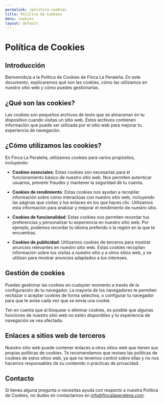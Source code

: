 ```yaml
---
permalink: /politica-cookies
title: Política de Cookies
menu: cookies
layout: default
---
```


# **Política de Cookies**

## **Introducción**
Bienvenido/a a la Política de Cookies de Finca La Peraleña. En este documento, explicaremos qué son las cookies, cómo las utilizamos en nuestro sitio web y cómo puedes gestionarlas.

## **¿Qué son las cookies?**
Las cookies son pequeños archivos de texto que se almacenan en tu dispositivo cuando visitas un sitio web. Estos archivos contienen información que puede ser utilizada por el sitio web para mejorar tu experiencia de navegación.

## **¿Cómo utilizamos las cookies?**
En Finca La Peraleña, utilizamos cookies para varios propósitos, incluyendo:

- **Cookies esenciales**: Estas cookies son necesarias para el funcionamiento básico de nuestro sitio web. Nos permiten autenticar usuarios, prevenir fraudes y mantener la seguridad de tu cuenta.

- **Cookies de rendimiento**: Estas cookies nos ayudan a recopilar información sobre cómo interactúas con nuestro sitio web, incluyendo las páginas que visitas y los enlaces en los que haces clic. Utilizamos esta información para analizar y mejorar el rendimiento de nuestro sitio.

- **Cookies de funcionalidad**: Estas cookies nos permiten recordar tus preferencias y personalizar tu experiencia en nuestro sitio web. Por ejemplo, podemos recordar tu idioma preferido o la región en la que te encuentras.

- **Cookies de publicidad**: Utilizamos cookies de terceros para mostrar anuncios relevantes en nuestro sitio web. Estas cookies recopilan información sobre tus visitas a nuestro sitio y a otros sitios web, y se utilizan para mostrar anuncios adaptados a tus intereses.

## **Gestión de cookies**
Puedes gestionar las cookies en cualquier momento a través de la configuración de tu navegador. La mayoría de los navegadores te permiten rechazar o aceptar cookies de forma selectiva, o configurar tu navegador para que te avise cada vez que se envía una cookie.

Ten en cuenta que al bloquear o eliminar cookies, es posible que algunas funciones de nuestro sitio web no estén disponibles y tu experiencia de navegación se vea afectada.

## **Enlaces a sitios web de terceros**
Nuestro sitio web puede contener enlaces a otros sitios web que tienen sus propias políticas de cookies. Te recomendamos que revises las políticas de cookies de estos sitios web, ya que no tenemos control sobre ellas y no nos hacemos responsables de su contenido o prácticas de privacidad.

## **Contacto**
Si tienes alguna pregunta o necesitas ayuda con respecto a nuestra Política de Cookies, no dudes en contactarnos en info@fincalaperalena.com.


<!-- 
<section id="cookies">

	<h1 class="font-opensans">POLÍTICA DE COOKIES</h1>

	<p class="font-opensans">bodaraquelyjavier.live informa acerca del uso de las cookies en la página web.</p>

	<h2 class="font-opensans">¿Qué son las cookies?</h2>

	<p class="font-opensans">Las cookies son archivos que se pueden descargar en su equipo a través de las páginas
		web. Son herramientas que tienen un papel esencial para la prestación de numerosos
		servicios de la sociedad de la información. Entre otros, permiten a una página web
		almacenar y recuperar información sobre los hábitos de navegación de un usuario o de
		su equipo y, dependiendo de la información obtenida, se pueden utilizar para
		reconocer al usuario y mejorar el servicio ofrecido.</p>

	<h2 class="font-opensans">Tipos de cookies</h2>
	<p class="font-opensans">Según quien sea la entidad que gestione el dominio desde donde se envían las cookies
		y trate los datos que se obtengan se pueden distinguir dos tipos:
	</p>
	<ul class="list">
		<li>Cookies propias: aquéllas que se envían al equipo terminal del usuario desde un
			equipo o dominio gestionado por el propio editor y desde el que se presta el
			servicio solicitado por el usuario.</li>
		<li>Cookies de terceros: aquéllas que se envían al equipo terminal del usuario
			desde un equipo o dominio que no es gestionado por el editor, sino por otra
			entidad que trata los datos obtenidos través de las cookies.</li>
	</ul>

	<p class="font-opensans">En el caso de que las cookies sean instaladas desde un equipo o dominio gestionado
		por el propio editor pero la información que se recoja mediante éstas sea gestionada
		por un tercero, no pueden ser consideradas como cookies propias.
		Existe también una segunda clasificación según el plazo de tiempo que permanecen
		almacenadas en el navegador del cliente, pudiendo tratarse de:
	</p>
	<ul class="list">
		<li>Cookies de sesión: diseñadas para recabar y almacenar datos mientras el
			usuario accede a una página web. Se suelen emplear para almacenar
			información que solo interesa conservar para la prestación del servicio
			solicitado por el usuario en una sola ocasión (p.e. una lista de productos
			adquiridos)</li>
		<li>
			Cookies persistentes: los datos siguen almacenados en el terminal y pueden ser
			accedidos y tratados durante un periodo definido por el responsable de la
			cookie, y que puede ir de unos minutos a varios años.
		</li>
	</ul>

	<p class="font-opensans">
		Por último, existe otra clasificación según la finalidad para la que se traten los datos
		obtenidos:
	</p>

	<ul class="list">
		<li>
			Cookies técnicas: aquellas que permiten al usuario la navegación a través de
			una página web, plataforma o aplicación y la utilización de las diferentes
			opciones o servicios que en ella existan como, por ejemplo, controlar el tráfico y
			la comunicación de datos, identificar la sesión, acceder a partes de acceso
			restringido, recordar los elementos que integran un pedido, realizar el proceso
			de compra de un pedido, realizar la solicitud de inscripción o participación en
			un evento, utilizar elementos de seguridad durante la navegación, almacenar
			contenidos para la difusión de vídeos o sonido o compartir contenidos a través
			de redes sociales.
		</li>
		<li>
			Cookies de personalización: permiten al usuario acceder al servicio con algunas
			características de carácter general predefinidas en función de una serie de
			criterios en el terminal del usuario como por ejemplo serian el idioma, el tipo de
			navegador a través del cual accede al servicio, la configuración regional desde
			donde accede al servicio, etc.
		</li>

		<li>
			Cookies de análisis: permiten al responsable de las mismas, el seguimiento y
			análisis del comportamiento de los usuarios de los sitios web a los que están
			vinculadas. La información recogida mediante este tipo de cookies se utiliza en
			la medición de la actividad de los sitios web, aplicación o plataforma y para la
			elaboración de perfiles de navegación de los usuarios de dichos sitios,
			aplicaciones y plataformas, con el fin de introducir mejoras en función del
			análisis de los datos de uso que hacen los usuarios del servicio.
		</li>

		<li>
			Cookies publicitarias: permiten la gestión, de la forma más eficaz posible, de los
			espacios publicitarios.
		</li>

		<li>
			Cookies de publicidad comportamental: almacenan información del
			comportamiento de los usuarios obtenida a través de la observación
			continuada de sus hábitos de navegación, lo que permite desarrollar un perfil
			específico para mostrar publicidad en función del mismo.
		</li>

		<li>
			Cookies de redes sociales externas: se utilizan para que los visitantes puedan
			interactuar con el contenido de diferentes plataformas sociales (facebook,
			youtube, twitter, linkedIn, etc.) y que se generen únicamente para los usuarios
			de dichas redes sociales. Las condiciones de utilización de estas cookies y la
			información recopilada se regula por la política de privacidad de la plataforma
			social correspondiente.
		</li>
	</ul>


	<h2 class="font-opensans">Desactivación y eliminación de cookies</h2>
	<p class="font-opensans">Tienes la opción de permitir, bloquear o eliminar las cookies instaladas en tu equipo
		mediante la configuración de las opciones del navegador instalado en su equipo. Al
		desactivar cookies, algunos de los servicios disponibles podrían dejar de estar
		operativos. La forma de deshabilitar las cookies es diferente para cada navegador, pero
		normalmente puede hacerse desde el menú Herramientas u Opciones. También puede
		consultarse el menú de Ayuda del navegador dónde puedes encontrar instrucciones. El
		usuario podrá en cualquier momento elegir qué cookies quiere que funcionen en este
		sitio web.
	</p>

	<p class="font-opensans">Puede usted permitir, bloquear o eliminar las cookies instaladas en su equipo mediante
		la configuración de las opciones del navegador instalado en su ordenador:
	</p>
	<ul class="list">
		<li>
			Microsoft Internet Explorer o Microsoft Edge:
			http://windows.microsoft.com/eses/windows-vista/Block-or-allow-cookies
		</li>
		<li>
			Mozilla Firefox: http://support.mozilla.org/es/kb/impedir-que-los-sitios-webguarden-sus-preferencia
		</li>

		<li>Chrome: https://support.google.com/accounts/answer/61416?hl=es</li>

		<li>Safari: http://safari.helpmax.net/es/privacidad-y-seguridad/como-gestionar-lascookies/</li>

		<li>Opera: http://help.opera.com/Linux/10.60/es-ES/cookies.html</li>
	</ul>

	<p>

		Declaración de cookies utilizadas en bodaraquelyjavier.live
		Lista de cookies y la información correspondiente a las utilizadas por:
	</p>
	<ul class="list">
		<li>
			Google Analytics
		</li>
	</ul>

	<h2 class="font-opensans">Aceptación de la Política de cookies</h2>
	<p>
		bodaraquelyjavier.live asume que usted acepta el uso de cookies al introducir la contraseña y acceder al
		contenido
		de la web.
	</p>

</section> -->